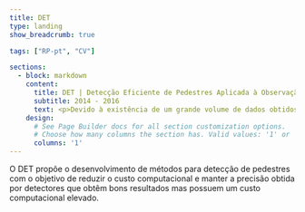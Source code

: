 ```yaml
---
title: DET
type: landing
show_breadcrumb: true

tags: ["RP-pt", "CV"]

sections:
  - block: markdown
    content:
      title: DET | Detecção Eficiente de Pedestres Aplicada à Observação de Pessoas
      subtitle: 2014 - 2016
      text: <p>Devido à existência de um grande volume de dados obtidos de câmeras de vigilância, a compreensão e interpretação automática das atividades realizadas por humanos em vídeos é de grande interesse para auxiliar a tarefa dos agentes de segurança. O monitoramento automático dos ambientes monitorados possibilitará o desenvolvimento de novas tecnologias, como sistemas de prevenção de acidentes em ambientes movimentados e sistemas capazes de reconhecer atividades suspeitas com o objetivo de prevenir crimes. Entre outros problemas a serem resolvidos, a detecção de pedestres é essencial para que a enorme quantidade de dados visuais captados pelas câmeras de vigilância seja reduzida a um volume que possa ser gerenciado pelos atuais sistemas computacionais para que as atividades que estão sendo realizadas pelos agentes presentes no local possam ser analisado. Desta forma, este projeto propõe o desenvolvimento de métodos para detecção de pedestres com o objetivo de reduzir o custo computacional e manter a precisão obtida por detectores que obtêm bons resultados mas possuem um custo computacional elevado.
    design:
      # See Page Builder docs for all section customization options.
      # Choose how many columns the section has. Valid values: '1' or '2'.
      columns: '1'
---
```


O DET propõe o desenvolvimento de métodos para detecção de pedestres com o objetivo de reduzir o custo computacional e manter a precisão obtida por detectores que obtêm bons resultados mas possuem um custo computacional elevado.